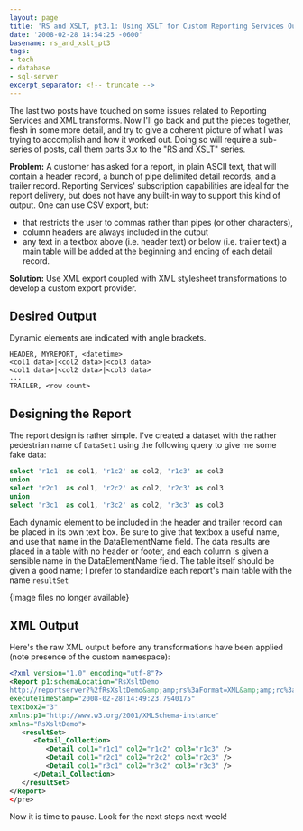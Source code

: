 ```yaml
---
layout: page
title: 'RS and XSLT, pt3.1: Using XSLT for Custom Reporting Services Output'
date: '2008-02-28 14:54:25 -0600'
basename: rs_and_xslt_pt3
tags:
- tech
- database
- sql-server
excerpt_separator: <!-- truncate -->
---
```


The last two posts have touched on some issues related to Reporting Services and
XML transforms. Now I'll go back and put the pieces together, flesh in some more
detail, and try to give a coherent picture of what I was trying to accomplish
and how it worked out. Doing so will require a sub-series of posts, call them
parts 3._x_ to the "RS and XSLT" series.

**Problem:** A customer has asked for a report, in plain ASCII text, that will
contain a header record, a bunch of pipe delimited detail records, and a trailer
record. Reporting Services' subscription capabilities are ideal for the report
delivery, but does not have any built-in way to support this kind of output. One
can use CSV export, but:

<!-- truncate -->

* that restricts the user to commas rather than pipes (or other characters),
* column headers are always included in the output
* any text in a textbox above (i.e. header text) or below (i.e. trailer text) a main table will be added at the beginning and ending of each detail record.

**Solution:** Use XML export coupled with XML stylesheet transformations to
develop a custom export provider.

## Desired Output

Dynamic elements are indicated with angle brackets.

```none
HEADER, MYREPORT, <datetime>
<col1 data>|<col2 data>|<col3 data>
<col1 data>|<col2 data>|<col3 data>
...
TRAILER, <row count>
```

## Designing the Report

The report design is rather simple. I've created a dataset with the rather
pedestrian name of `DataSet1` using the following query to give me some fake
data:

```sql
select 'r1c1' as col1, 'r1c2' as col2, 'r1c3' as col3
union
select 'r2c1' as col1, 'r2c2' as col2, 'r2c3' as col3
union
select 'r3c1' as col1, 'r3c2' as col2, 'r3c3' as col3
```

Each dynamic element to be included in the  header and trailer record can be
placed in its own text box. Be sure to give that textbox a useful name, and use
that name in the DataElementName field. The data results are placed in a table
with no header or footer, and each column is given a sensible name in the
DataElementName field. The table itself should be given a good name; I prefer to
standardize each report's main table with the name `resultSet`

<p class="center">{Image files no longer available}</p>
<!--
<span class="mt-enclosure mt-enclosure-image"><img alt="report designer.jpg" src="http://www.safnet.com/writing/tech/report%20designer.jpg" width="408" height="135" /></span>
Report Design
-->
<!--
<span class="mt-enclosure mt-enclosure-image"><img alt="textbox properties.jpg" src="http://www.safnet.com/writing/tech/textbox%20properties.jpg" width="287" height="152" /></span>
Partial view of the properties for the "Now" textbox
-->
<!--
<span class="mt-enclosure mt-enclosure-image"><img alt="column properties.jpg" src="http://www.safnet.com/writing/tech/column%20properties.jpg" width="290" height="153" /></span>
Partial view of the properties for the first column in the resultSet table.
-->

## XML Output

Here's the raw XML output before any transformations have been applied (note presence of the custom namespace):

```xml
<?xml version="1.0" encoding="utf-8"?>
<Report p1:schemaLocation="RsXsltDemo
http://reportserver?%2fRsXsltDemo&amp;amp;rs%3aFormat=XML&amp;amp;rc%3aSchema=True" Name="RsXsltDemo"
executeTimeStamp="2008-02-28T14:49:23.7940175"
textbox2="3"
xmlns:p1="http://www.w3.org/2001/XMLSchema-instance"
xmlns="RsXsltDemo">
   <resultSet>
      <Detail_Collection>
         <Detail col1="r1c1" col2="r1c2" col3="r1c3" />
         <Detail col1="r2c1" col2="r2c2" col3="r2c3" />
         <Detail col1="r3c1" col2="r3c2" col3="r3c3" />
      </Detail_Collection>
   </resultSet>
</Report>
</pre>
```

Now it is time to pause. Look for the next steps next week!
